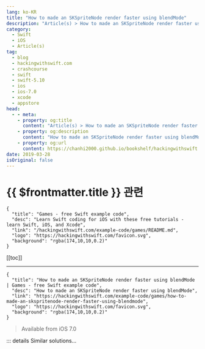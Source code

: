 ```yaml
---
lang: ko-KR
title: "How to made an SKSpriteNode render faster using blendMode"
description: "Article(s) > How to made an SKSpriteNode render faster using blendMode"
category:
  - Swift
  - iOS
  - Article(s)
tag: 
  - blog
  - hackingwithswift.com
  - crashcourse
  - swift
  - swift-5.10
  - ios
  - ios-7.0
  - xcode
  - appstore
head:
  - - meta:
    - property: og:title
      content: "Article(s) > How to made an SKSpriteNode render faster using blendMode"
    - property: og:description
      content: "How to made an SKSpriteNode render faster using blendMode"
    - property: og:url
      content: https://chanhi2000.github.io/bookshelf/hackingwithswift.com/example-code/games/how-to-made-an-skspritenode-render-faster-using-blendmode.html
date: 2019-03-28
isOriginal: false
---
```


# {{ $frontmatter.title }} 관련

```component VPCard
{
  "title": "Games - free Swift example code",
  "desc": "Learn Swift coding for iOS with these free tutorials - learn Swift, iOS, and Xcode",
  "link": "/hackingwithswift.com/example-code/games/README.md",
  "logo": "https://hackingwithswift.com/favicon.svg",
  "background": "rgba(174,10,10,0.2)"
}
```

[[toc]]

---

```component VPCard
{
  "title": "How to made an SKSpriteNode render faster using blendMode | Games - free Swift example code",
  "desc": "How to made an SKSpriteNode render faster using blendMode",
  "link": "https://hackingwithswift.com/example-code/games/how-to-made-an-skspritenode-render-faster-using-blendmode",
  "logo": "https://hackingwithswift.com/favicon.svg",
  "background": "rgba(174,10,10,0.2)"
}
```

> Available from iOS 7.0

<!-- TODO: 작성 -->

<!-- 
All SpriteKit nodes have a `blendMode` property that describes how they should be drawn to the screen. The default value is `.alpha`, which means the sprite should be drawn so that its alpha transparency is respected - any parts that are translucent get blended with the existing background color at that point, and any fully transparent parts are not drawn at all.

Alpha drawing is obviously a sensible default, because it allows us to render sprites with irregular shapes and holes. However, if you know for a fact that your sprite is completely rectangular and has no holes then using `.alpha` is wasteful - SpriteKit is forced to do alpha blending even though it isn’t required. This is particularly common with background images: if they are designed to fill the full screen, there’s no need to make them drawing using `.alpha`. 

To fix this - and make such drawing significantly faster - change the blend mode of opaque sprites to be `.replace`, which ignores any alpha in the texture:

```swift
background.blendMode = .replace
```

-->

::: details Similar solutions…

<!--
/example-code/games/how-to-add-physics-to-an-skspritenode">How to add physics to an SKSpriteNode 
/example-code/games/how-to-add-pixel-perfect-physics-to-an-skspritenode">How to add pixel-perfect physics to an SKSpriteNode 
/example-code/games/how-to-add-a-fragment-shader-to-an-skspritenode-using-skshader">How to add a fragment shader to an SKSpriteNode using SKShader 
/example-code/games/how-to-color-an-skspritenode-using-colorblendfactor">How to color an SKSpriteNode using colorBlendFactor 
/example-code/uikit/how-to-render-shadows-using-nsshadow-and-setshadow">How to render shadows using NSShadow and setShadow()</a>
-->

